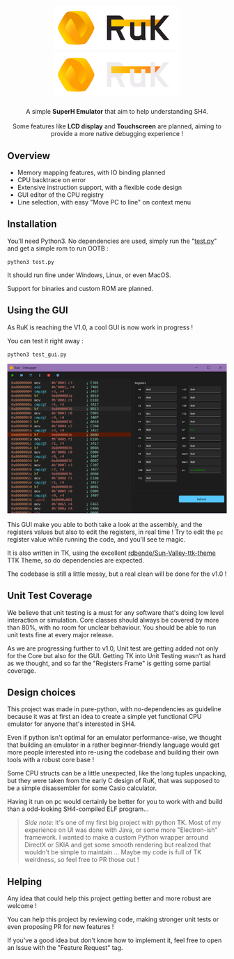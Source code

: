 <h1 align="center">
  <img src="docs/res/RuK.png#gh-light-mode-only" width="288px"/><br/>
  <img src="docs/res/RuK_dark.png#gh-dark-mode-only" width="288px"/><br/>
</h1>
<p align="center">A simple <b>SuperH Emulator</b> that aim to help understanding SH4.<br/><br/>
Some features like <b>LCD display</b> and <b>Touchscreen</b> are planned, aiming to provide a more native debugging experience !</p>

## Overview
- Memory mapping features, with IO binding planned
- CPU backtrace on error
- Extensive instruction support, with a flexible code design
- GUI editor of the CPU registry
- Line selection, with easy "Move PC to line" on context menu

## Installation
You'll need Python3. No dependencies are used, simply run the "[test.py](test.py)" and get a simple rom to run OOTB :
````
python3 test.py
````

It should run fine under Windows, Linux, or even MacOS.

Support for binaries and custom ROM are planned.

## Using the GUI
As RuK is reaching the V1.0, a cool GUI is now work in progress !

You can test it right away :
````
python3 test_gui.py
````

![gui_pre_v1-2.png](docs/res/gui_pre_v1-2.png)

This GUI make you able to both take a look at the assembly, and the registers values but also to edit the registers, in real time !
Try to edit the `pc` register value while running the code, and you'll see te magic.

It is also written in TK, using the excellent [rdbende/Sun-Valley-ttk-theme](https://github.com/rdbende/Sun-Valley-ttk-theme) TTK Theme, so do dependencies are expected.

The codebase is still a little messy, but a real clean will be done for the v1.0 !

## Unit Test Coverage
We believe that unit testing is a must for any software that's doing low level interaction or simulation. Core classes should always be covered by more than 80%, with no room for unclear behaviour. You should be able to run unit tests fine at every major release.

As we are progressing further to v1.0, Unit test are getting added not only for the Core but also for the GUI. Getting TK into Unit Testing wasn't as hard as we thought, and so far the "Registers Frame" is getting some partial coverage.


## Design choices
This project was made in pure-python, with no-dependencies as guideline because it was at first an idea to create a simple yet functional CPU emulator for anyone that's interested in SH4. 

Even if python isn't optimal for an emulator performance-wise, we thought that building an emulator in a rather beginner-friendly language would get more people interested into re-using the codebase and building their own tools with a robust core base !

Some CPU structs can be a little unexpected, like the long tuples unpacking, but they were taken from the early C design of RuK, that was supposed to be a simple disassembler for some Casio calculator.

Having it run on pc would certainly be better for you to work with and build than a odd-looking SH4-compiled ELF program...

> *Side note*: It's one of my first big project with python TK. Most of my experience on UI was done with Java, or some more "Electron-ish" framework. I wanted to make a custom Python wrapper arround DirectX or SKIA and get some smooth rendering but realized that wouldn't be simple to maintain ... Maybe my code is full of TK weirdness, so feel free to PR those out !

## Helping
Any idea that could help this project getting better and more robust are welcome !  

You can help this project by reviewing code, making stronger unit tests or even proposing PR for new features !

If you've a good idea but don't know how to implement it, feel free to open an Issue with the "Feature Request" tag.

